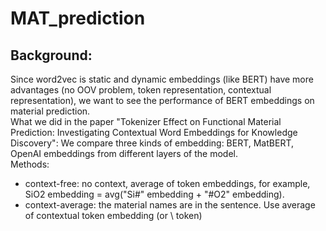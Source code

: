 # MAT_prediction
## Background:
Since word2vec is static and dynamic embeddings (like BERT) have more advantages (no OOV problem, token representation, contextual representation), we want to see the performance of BERT embeddings on material prediction.\
What we did in the paper "Tokenizer Effect on Functional Material Prediction: Investigating Contextual Word Embeddings for Knowledge Discovery": We compare three kinds of embedding: BERT, MatBERT, OpenAI embeddings from different layers of the model.\
Methods: 
<ul>
<li>context-free: no context, average of token embeddings, for example, SiO2 embedding = avg("Si#" embedding + "#O2" embedding).</li>
<li>context-average: the material names are in the sentence. Use average of contextual token embedding (or \<CLS\> token) </li>
</ul>




